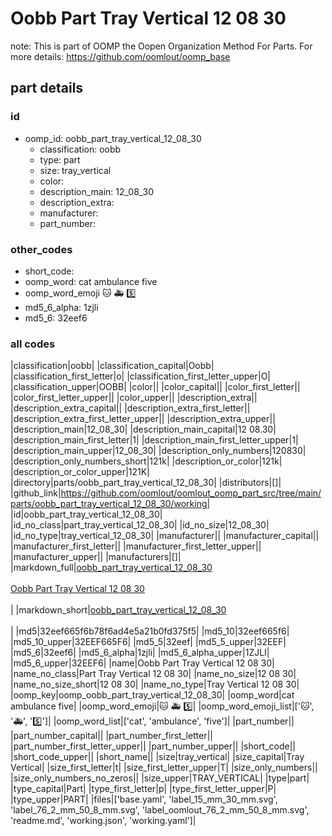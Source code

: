 # Oobb Part Tray Vertical 12 08 30  

note: This is part of OOMP the Oopen Organization Method For Parts. For more details: https://github.com/oomlout/oomp_base

##  part details





### id
* oomp_id: oobb_part_tray_vertical_12_08_30
  * classification: oobb
  * type: part
  * size: tray_vertical
  * color: 
  * description_main: 12_08_30
  * description_extra: 
  * manufacturer: 
  * part_number: 

### other_codes
* short_code: 
* oomp_word: cat ambulance five
* oomp_word_emoji :cat: :ambulance: :five:
* md5_6_alpha: 1zjli
* md5_6: 32eef6

### all codes 
|classification|oobb|
|classification_capital|Oobb|
|classification_first_letter|o|
|classification_first_letter_upper|O|
|classification_upper|OOBB|
|color||
|color_capital||
|color_first_letter||
|color_first_letter_upper||
|color_upper||
|description_extra||
|description_extra_capital||
|description_extra_first_letter||
|description_extra_first_letter_upper||
|description_extra_upper||
|description_main|12_08_30|
|description_main_capital|12 08.30|
|description_main_first_letter|1|
|description_main_first_letter_upper|1|
|description_main_upper|12_08_30|
|description_only_numbers|120830|
|description_only_numbers_short|121k|
|description_or_color|121k|
|description_or_color_upper|121K|
|directory|parts/oobb_part_tray_vertical_12_08_30|
|distributors|[]|
|github_link|https://github.com/oomlout/oomlout_oomp_part_src/tree/main/parts/oobb_part_tray_vertical_12_08_30/working|
|id|oobb_part_tray_vertical_12_08_30|
|id_no_class|part_tray_vertical_12_08_30|
|id_no_size|12_08_30|
|id_no_type|tray_vertical_12_08_30|
|manufacturer||
|manufacturer_capital||
|manufacturer_first_letter||
|manufacturer_first_letter_upper||
|manufacturer_upper||
|manufacturers|[]|
|markdown_full|[oobb_part_tray_vertical_12_08_30](https://github.com/oomlout/oomlout_oomp_part_src/tree/main/parts/oobb_part_tray_vertical_12_08_30/working)<br>[](https://github.com/oomlout/oomlout_oomp_part_src/tree/main/parts/oobb_part_tray_vertical_12_08_30/working)<br>[Oobb Part Tray Vertical 12 08 30](https://github.com/oomlout/oomlout_oomp_part_src/tree/main/parts/oobb_part_tray_vertical_12_08_30/working)<br><br>|
|markdown_short|[oobb_part_tray_vertical_12_08_30](https://github.com/oomlout/oomlout_oomp_part_src/tree/main/parts/oobb_part_tray_vertical_12_08_30/working)<br><br>|
|md5|32eef665f6b78f6ad4e5a21b0fd375f5|
|md5_10|32eef665f6|
|md5_10_upper|32EEF665F6|
|md5_5|32eef|
|md5_5_upper|32EEF|
|md5_6|32eef6|
|md5_6_alpha|1zjli|
|md5_6_alpha_upper|1ZJLI|
|md5_6_upper|32EEF6|
|name|Oobb Part Tray Vertical 12 08 30|
|name_no_class|Part Tray Vertical 12 08 30|
|name_no_size|12 08 30|
|name_no_size_short|12 08 30|
|name_no_type|Tray Vertical 12 08 30|
|oomp_key|oomp_oobb_part_tray_vertical_12_08_30|
|oomp_word|cat ambulance five|
|oomp_word_emoji|:cat: :ambulance: :five:|
|oomp_word_emoji_list|[':cat:', ':ambulance:', ':five:']|
|oomp_word_list|['cat', 'ambulance', 'five']|
|part_number||
|part_number_capital||
|part_number_first_letter||
|part_number_first_letter_upper||
|part_number_upper||
|short_code||
|short_code_upper||
|short_name||
|size|tray_vertical|
|size_capital|Tray Vertical|
|size_first_letter|t|
|size_first_letter_upper|T|
|size_only_numbers||
|size_only_numbers_no_zeros||
|size_upper|TRAY_VERTICAL|
|type|part|
|type_capital|Part|
|type_first_letter|p|
|type_first_letter_upper|P|
|type_upper|PART|
|files|['base.yaml', 'label_15_mm_30_mm.svg', 'label_76_2_mm_50_8_mm.svg', 'label_oomlout_76_2_mm_50_8_mm.svg', 'readme.md', 'working.json', 'working.yaml']|
